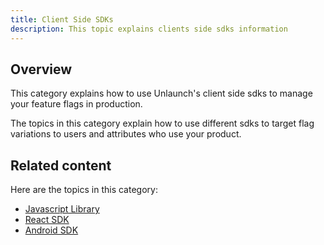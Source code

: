 ```yaml
---
title: Client Side SDKs
description: This topic explains clients side sdks information
---
```


## Overview

This category explains how to use Unlaunch's client side sdks to manage your feature flags in production.

The topics in this category explain how to use different sdks to target flag variations to users and attributes who use your product.

## Related content

Here are the topics in this category:

* [Javascript Library](/docs/client-side-sdks/javascript-library)
* [React SDK](/docs/client-side-sdks/react-sdk)
* [Android SDK](/docs/client-side-sdks/android-sdk)